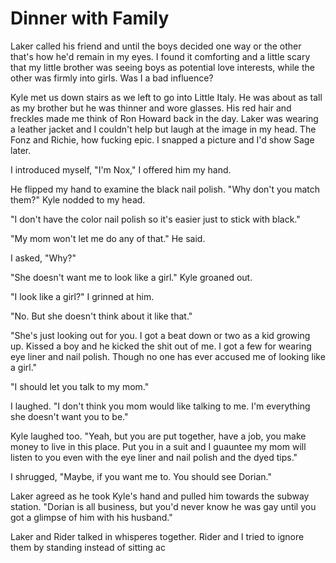 # Dinner with Family
Laker called his friend and until the boys decided one way or the other that's how he'd remain in my eyes.  I found it comforting and a little scary that my little  brother was seeing boys as potential love interests, while the other was firmly into girls.  Was I a bad influence?

Kyle met us down stairs as we left to go into Little Italy.  He was about as tall as my brother but he was thinner and wore glasses.  His red hair and freckles made me think of Ron Howard back in the day.  Laker was wearing a leather jacket and I couldn't help but laugh at the image in my head.  The Fonz and Richie, how fucking epic.  I snapped a picture and I'd show Sage later.  

I introduced myself, "I'm Nox," I offered him my hand.  

He flipped my hand to examine the black nail polish. "Why don't you match them?" Kyle nodded to my head.

"I don't have the color nail polish so it's easier just to stick with black."

"My mom won't let me do any of that."  He said.

I asked, "Why?"

"She doesn't want me to look like a girl."  Kyle groaned out.

"I look like a girl?"  I grinned at him.

"No.  But she doesn't think about it like that."  

"She's just looking out for you.  I got a beat down or two as a kid growing up.  Kissed a boy and he kicked the shit out of me.  I got a few for wearing eye liner and nail polish.  Though no one has ever accused me of looking like a girl."

"I should let you talk to my mom."

I laughed.  "I don't think you mom would like talking to me.  I'm everything she doesn't want you to be."

Kyle laughed too.  "Yeah, but you are put together, have a job, you make money to live in this place.  Put you in a suit and I guauntee my mom will listen to you even with the eye liner and nail polish and the dyed tips."

I shrugged, "Maybe, if you want me to.  You should see Dorian."

Laker agreed as he took Kyle's hand and pulled him towards the subway station.  "Dorian is all business, but you'd never know he was gay until you got a glimpse of him with his husband."

Laker and Rider talked in whisperes together.  Rider and I tried to ignore them by standing instead of sitting ac
<!--stackedit_data:
eyJoaXN0b3J5IjpbMjQyNDE4Mzg3LC02MDAzMjkwOTYsOTEwOT
gzMjc3XX0=
-->